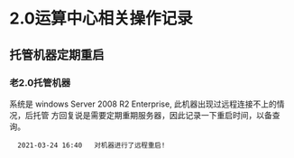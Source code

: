 
# 2.0运算中心相关操作记录

## 托管机器定期重启

### 老2.0托管机器

系统是 windows Server 2008 R2 Enterprise, 此机器出现过远程连接不上的情况，后托管
方回复说是需要定期重期服务器，因此记录一下重启时间，以备查询。

```
  2021-03-24 16:40   对机器进行了远程重启!

```
